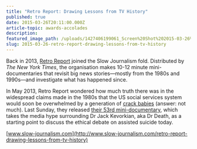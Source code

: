 ```yaml
---
title: "Retro Report: Drawing Lessons from TV History"
published: true
date: 2015-03-26T20:11:00.000Z
article-topic: awards-accolades
description:
featured_image_path: /uploads/1427406199061_Screen%20Shot%202015-03-26%20at%205.42.52%20PM.png
slug: 2015-03-26-retro-report-drawing-lessons-from-tv-history
---
```


Back in 2013, [Retro Report](http://www.retroreport.org/) joined the Slow Journalism fold. Distributed by _The New York Times_, the organisation makes 10-12 minute mini-documentaries that revisit big news stories—mostly from the 1980s and 1990s—and investigate what has happened since.

In May 2013, Retro Report wondered how much truth there was in the widespread claims made in the 1980s that the US social services system would soon be overwhelmed by a generation of [crack babies](http://www.retroreport.org/video/crack-babies-a-tale-from-the-drug-wars/) (answer: not much). Last Sunday, they released [their 53rd mini-documentary](http://www.retroreport.org/video/a-right-to-die/), which takes the media hype surrounding Dr Jack Kevorkian, aka Dr Death, as a starting point to discuss the ethical debate on assisted suicide today.

[www.slow-journalism.com](http://www.slow-journalism.com/retro-report-drawing-lessons-from-tv-history)

